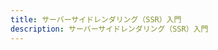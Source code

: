 ```yaml
---
title: サーバーサイドレンダリング（SSR）入門
description: サーバーサイドレンダリング（SSR）入門
---
```


<inline-fragment platform="js" src="~/lib/ssr/fragments/js/getting-started.md"></inline-fragment>